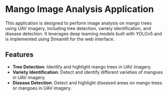 # Mango Image Analysis Application

This application is designed to perform image analysis on mango trees using UAV imagery, including tree detection, variety identification, and disease detection. It leverages deep learning models built with YOLOv5 and is implemented using Streamlit for the web interface.

## Features

- **Tree Detection**: Identify and highlight mango trees in UAV imagery.
- **Variety Identification**: Detect and identify different varieties of mangoes in UAV imagery.
- **Disease Detection**: Detect and highlight diseased areas on mango trees or mangoes in UAV imagery.
